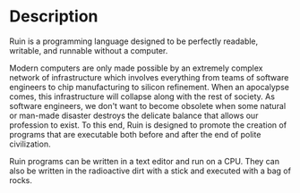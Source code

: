 # Description

Ruin is a programming language designed to be perfectly readable, writable, and runnable without a computer.

Modern computers are only made possible by an extremely complex network of infrastructure which involves everything 
from teams of software engineers to chip manufacturing to silicon refinement. When an apocalypse comes, this
infrastructure will collapse along with the rest of society. As software engineers, we don't want to become 
obsolete when some natural or man-made disaster destroys the delicate balance that allows our profession to exist. 
To this end, Ruin is designed to promote the creation of programs that are executable both before and after the end
of polite civilization. 

Ruin programs can be written in a text editor and run on a CPU. They can also be written in the radioactive dirt 
with a stick and executed with a bag of rocks.